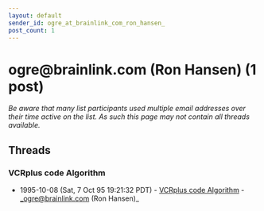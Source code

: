 ```yaml
---
layout: default
sender_id: ogre_at_brainlink_com_ron_hansen_
post_count: 1
---
```


# ogre<span>@</span>brainlink.com (Ron Hansen) (1 post)

_Be aware that many list participants used multiple email addresses over their time active on the list. As such this page may not contain all threads available._

## Threads

### VCRplus code Algorithm
+ 1995-10-08 (Sat, 7 Oct 95 19:21:32 PDT) - [VCRplus code Algorithm](/archive/1995/10/68e2432c0271ef5dcb8aaeb0afc8e4450ea9ebf5adc75d43a72989572ee2babd) - _ogre@brainlink.com (Ron Hansen)_

